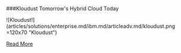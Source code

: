###Kloudust
Tomorrow's Hybrid Cloud Today

![Kloudust!] (articles/solutions/enterprise.md/ibm.md/articleadv.md/kloudust.png =120x70 "Kloudust")

<a href="/products/kloudust">Read More</a>